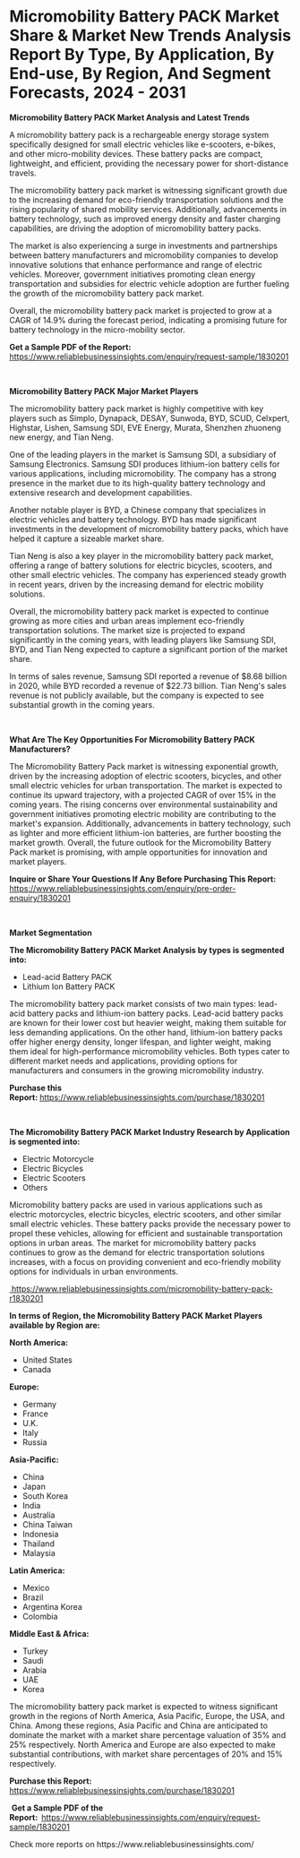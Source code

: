 <p><h1>Micromobility Battery PACK Market Share & Market New Trends Analysis Report By Type, By Application, By End-use, By Region, And Segment Forecasts, 2024 - 2031</h1></p><p><strong>Micromobility Battery PACK Market Analysis and Latest Trends</strong></p>
<p><p>A micromobility battery pack is a rechargeable energy storage system specifically designed for small electric vehicles like e-scooters, e-bikes, and other micro-mobility devices. These battery packs are compact, lightweight, and efficient, providing the necessary power for short-distance travels.</p><p>The micromobility battery pack market is witnessing significant growth due to the increasing demand for eco-friendly transportation solutions and the rising popularity of shared mobility services. Additionally, advancements in battery technology, such as improved energy density and faster charging capabilities, are driving the adoption of micromobility battery packs.</p><p>The market is also experiencing a surge in investments and partnerships between battery manufacturers and micromobility companies to develop innovative solutions that enhance performance and range of electric vehicles. Moreover, government initiatives promoting clean energy transportation and subsidies for electric vehicle adoption are further fueling the growth of the micromobility battery pack market.</p><p>Overall, the micromobility battery pack market is projected to grow at a CAGR of 14.9% during the forecast period, indicating a promising future for battery technology in the micro-mobility sector.</p></p>
<p><strong>Get a Sample PDF of the Report:&nbsp;</strong> <a href="https://www.reliablebusinessinsights.com/enquiry/request-sample/1830201">https://www.reliablebusinessinsights.com/enquiry/request-sample/1830201</a></p>
<p>&nbsp;</p>
<p><strong>Micromobility Battery PACK Major Market Players</strong></p>
<p><p>The micromobility battery pack market is highly competitive with key players such as Simplo, Dynapack, DESAY, Sunwoda, BYD, SCUD, Celxpert, Highstar, Lishen, Samsung SDI, EVE Energy, Murata, Shenzhen zhuoneng new energy, and Tian Neng. </p><p>One of the leading players in the market is Samsung SDI, a subsidiary of Samsung Electronics. Samsung SDI produces lithium-ion battery cells for various applications, including micromobility. The company has a strong presence in the market due to its high-quality battery technology and extensive research and development capabilities.</p><p>Another notable player is BYD, a Chinese company that specializes in electric vehicles and battery technology. BYD has made significant investments in the development of micromobility battery packs, which have helped it capture a sizeable market share.</p><p>Tian Neng is also a key player in the micromobility battery pack market, offering a range of battery solutions for electric bicycles, scooters, and other small electric vehicles. The company has experienced steady growth in recent years, driven by the increasing demand for electric mobility solutions.</p><p>Overall, the micromobility battery pack market is expected to continue growing as more cities and urban areas implement eco-friendly transportation solutions. The market size is projected to expand significantly in the coming years, with leading players like Samsung SDI, BYD, and Tian Neng expected to capture a significant portion of the market share.</p><p>In terms of sales revenue, Samsung SDI reported a revenue of $8.68 billion in 2020, while BYD recorded a revenue of $22.73 billion. Tian Neng's sales revenue is not publicly available, but the company is expected to see substantial growth in the coming years.</p></p>
<p>&nbsp;</p>
<p><strong>What Are The Key Opportunities For Micromobility Battery PACK Manufacturers?</strong></p>
<p><p>The Micromobility Battery Pack market is witnessing exponential growth, driven by the increasing adoption of electric scooters, bicycles, and other small electric vehicles for urban transportation. The market is expected to continue its upward trajectory, with a projected CAGR of over 15% in the coming years. The rising concerns over environmental sustainability and government initiatives promoting electric mobility are contributing to the market's expansion. Additionally, advancements in battery technology, such as lighter and more efficient lithium-ion batteries, are further boosting the market growth. Overall, the future outlook for the Micromobility Battery Pack market is promising, with ample opportunities for innovation and market players.</p></p>
<p><strong>Inquire or Share Your Questions If Any Before Purchasing This Report:</strong> <a href="https://www.reliablebusinessinsights.com/enquiry/pre-order-enquiry/1830201">https://www.reliablebusinessinsights.com/enquiry/pre-order-enquiry/1830201</a></p>
<p>&nbsp;</p>
<p><strong>Market Segmentation</strong></p>
<p><strong>The Micromobility Battery PACK Market Analysis by types is segmented into:</strong></p>
<p><ul><li>Lead-acid Battery PACK</li><li>Lithium Ion Battery PACK</li></ul></p>
<p><p>The micromobility battery pack market consists of two main types: lead-acid battery packs and lithium-ion battery packs. Lead-acid battery packs are known for their lower cost but heavier weight, making them suitable for less demanding applications. On the other hand, lithium-ion battery packs offer higher energy density, longer lifespan, and lighter weight, making them ideal for high-performance micromobility vehicles. Both types cater to different market needs and applications, providing options for manufacturers and consumers in the growing micromobility industry.</p></p>
<p><strong>Purchase this Report:&nbsp;</strong><a href="https://www.reliablebusinessinsights.com/purchase/1830201">https://www.reliablebusinessinsights.com/purchase/1830201</a></p>
<p>&nbsp;</p>
<p><strong>The Micromobility Battery PACK Market Industry Research by Application is segmented into:</strong></p>
<p><ul><li>Electric Motorcycle</li><li>Electric Bicycles</li><li>Electric Scooters</li><li>Others</li></ul></p>
<p><p>Micromobility battery packs are used in various applications such as electric motorcycles, electric bicycles, electric scooters, and other similar small electric vehicles. These battery packs provide the necessary power to propel these vehicles, allowing for efficient and sustainable transportation options in urban areas. The market for micromobility battery packs continues to grow as the demand for electric transportation solutions increases, with a focus on providing convenient and eco-friendly mobility options for individuals in urban environments.</p></p>
<p><a href="https://www.reliablebusinessinsights.com/micromobility-battery-pack-r1830201">&nbsp;https://www.reliablebusinessinsights.com/micromobility-battery-pack-r1830201</a></p>
<p><strong>In terms of Region, the Micromobility Battery PACK Market Players available by Region are:</strong></p>
<p>
    <p> <strong> North America: </strong>
        <ul>
            <li>United States</li>
            <li>Canada</li>
        </ul>
        </p> 
    <p> <strong> Europe: </strong>
        <ul>
            <li>Germany</li>
            <li>France</li>
            <li>U.K.</li>
            <li>Italy</li>
            <li>Russia</li>
        </ul>
        </p> 
    <p> <strong> Asia-Pacific: </strong>
        <ul>
            <li>China</li>
            <li>Japan</li>
            <li>South Korea</li>
            <li>India</li>
            <li>Australia</li>
            <li>China Taiwan</li>
            <li>Indonesia</li>
            <li>Thailand</li>
            <li>Malaysia</li>
        </ul>
        </p> 
    <p> <strong> Latin America: </strong>
        <ul>
            <li>Mexico</li>
            <li>Brazil</li>
            <li>Argentina Korea</li>
            <li>Colombia</li>
        </ul>
        </p> 
    <p> <strong> Middle East & Africa: </strong>
        <ul>
            <li>Turkey</li>
            <li>Saudi</li>
            <li>Arabia</li>
            <li>UAE</li>
            <li>Korea</li>
        </ul>
    </p>
    </p>
<p><p>The micromobility battery pack market is expected to witness significant growth in the regions of North America, Asia Pacific, Europe, the USA, and China. Among these regions, Asia Pacific and China are anticipated to dominate the market with a market share percentage valuation of 35% and 25% respectively. North America and Europe are also expected to make substantial contributions, with market share percentages of 20% and 15% respectively.</p></p>
<p><strong>Purchase this Report: </strong><a href="https://www.reliablebusinessinsights.com/purchase/1830201">https://www.reliablebusinessinsights.com/purchase/1830201</a></p>
<p>&nbsp;<strong>Get a Sample PDF of the Report:&nbsp;&nbsp;</strong><a href="https://www.reliablebusinessinsights.com/enquiry/request-sample/1830201">https://www.reliablebusinessinsights.com/enquiry/request-sample/1830201</a></p>
<p><strong></strong></p>
<p>Check more reports on https://www.reliablebusinessinsights.com/</p>